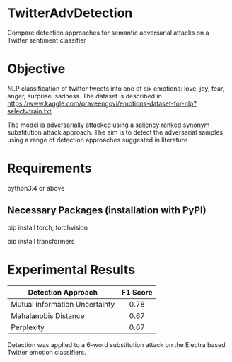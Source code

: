 # TwitterAdvDetection
Compare detection approaches for semantic adversarial attacks on a Twitter sentiment classifier

# Objective

NLP classification of twitter tweets into one of six emotions: love, joy, fear, anger, surprise, sadness.
The dataset is described in https://www.kaggle.com/praveengovi/emotions-dataset-for-nlp?select=train.txt

The model is adversarially attacked using a saliency ranked synonym substitution attack approach. The aim is to detect the adversarial samples using a range of detection approaches suggested in literature


# Requirements

python3.4 or above

## Necessary Packages (installation with PyPI)

pip install torch, torchvision

pip install transformers


# Experimental Results

| Detection Approach | F1 Score |
| ----------------- | :-----------------: |
Mutual Information Uncertainty |  0.78|
Mahalanobis Distance | 0.67|
Perplexity | 0.67 |

Detection was applied to a 6-word substitution attack on the Electra based Twitter emotion classifiers.
